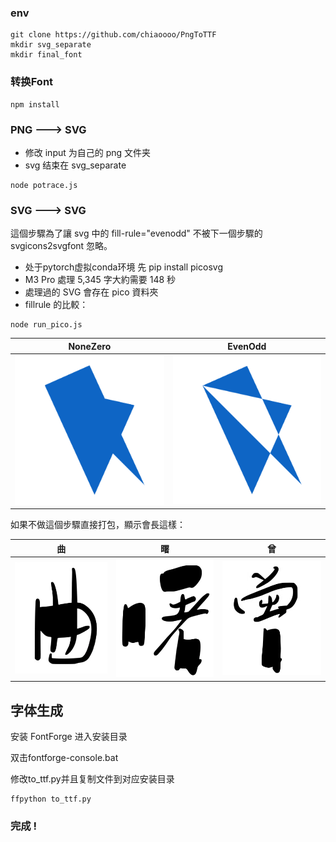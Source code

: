 ### env

```
git clone https://github.com/chiaoooo/PngToTTF
mkdir svg_separate
mkdir final_font
```

### 转换Font

```
npm install
```

### PNG ---> SVG
- 修改 input 为自己的 png 文件夹
- svg 结束在 svg_separate
```
node potrace.js
```

### SVG ---> SVG

這個步驟為了讓 svg 中的 fill-rule="evenodd" 不被下一個步驟的 svgicons2svgfont 忽略。
- 处于pytorch虚拟conda环境 先 pip install picosvg
- M3 Pro 處理 5,345 字大約需要 148 秒
- 處理過的 SVG 會存在 pico 資料夾
- fillrule 的比較：
```
node run_pico.js
```

| NoneZero                                      | EvenOdd                                       |
| --------------------------------------------- | --------------------------------------------- |
|  ![img.png](img%2Fimg.png)| ![img_1.png](img%2Fimg_1.png) |

如果不做這個步驟直接打包，顯示會長這樣：

| 曲                                            | 曙                             | 曾                                            |
| --------------------------------------------- |-------------------------------| --------------------------------------------- |
| ![img_2.png](img%2Fimg_2.png) | ![img_3.png](img%2Fimg_3.png) | ![img_4.png](img%2Fimg_4.png) |

## 字体生成
安装 FontForge 进入安装目录

双击fontforge-console.bat

修改to_ttf.py并且复制文件到对应安装目录

```shell
ffpython to_ttf.py
```

### 完成 !
